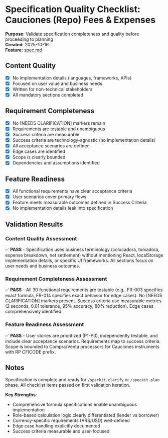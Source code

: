 # Specification Quality Checklist: Cauciones (Repo) Fees & Expenses

**Purpose**: Validate specification completeness and quality before proceeding to planning  
**Created**: 2025-10-16  
**Feature**: [spec.md](../spec.md)

## Content Quality

- [x] No implementation details (languages, frameworks, APIs)
- [x] Focused on user value and business needs
- [x] Written for non-technical stakeholders
- [x] All mandatory sections completed

## Requirement Completeness

- [x] No [NEEDS CLARIFICATION] markers remain
- [x] Requirements are testable and unambiguous
- [x] Success criteria are measurable
- [x] Success criteria are technology-agnostic (no implementation details)
- [x] All acceptance scenarios are defined
- [x] Edge cases are identified
- [x] Scope is clearly bounded
- [x] Dependencies and assumptions identified

## Feature Readiness

- [x] All functional requirements have clear acceptance criteria
- [x] User scenarios cover primary flows
- [x] Feature meets measurable outcomes defined in Success Criteria
- [x] No implementation details leak into specification

## Validation Results

### Content Quality Assessment

✅ **PASS** - Specification uses business terminology (colocadora, tomadora, expense breakdown, net settlement) without mentioning React, localStorage implementation details, or specific UI frameworks. All sections focus on user needs and business outcomes.

### Requirement Completeness Assessment

✅ **PASS** - All 30 functional requirements are testable (e.g., FR-003 specifies exact formula, FR-014 specifies exact behavior for edge cases). No [NEEDS CLARIFICATION] markers present. Success criteria use measurable metrics (2 seconds, 0.01 tolerance, 95% accuracy, 80% reduction). Edge cases comprehensively identified.

### Feature Readiness Assessment

✅ **PASS** - User stories are prioritized (P1-P3), independently testable, and include clear acceptance scenarios. Requirements map to success criteria. Scope is bounded to Compra/Venta processors for Cauciones instruments with RP CFICODE prefix.

## Notes

Specification is complete and ready for `/speckit.clarify` or `/speckit.plan` phase. All checklist items passed on first validation iteration.

**Key Strengths**:

- Comprehensive formula specifications enable unambiguous implementation
- Role-based calculation logic clearly differentiated (lender vs borrower)
- Currency-specific requirements (ARS/USD) well-defined
- Edge case handling explicitly documented
- Success criteria measurable and user-focused
